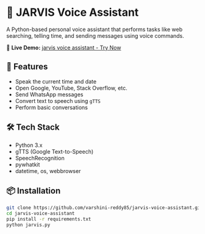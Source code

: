 # 🤖 JARVIS Voice Assistant

A Python-based personal voice assistant that performs tasks like web searching, telling time, and sending messages using voice commands.

🚀 **Live Demo:** 
[jarvis voice assistant - Try Now](https://jarvis-voice-assistant-wgvtawcgjtfdn9emb5fpwt.streamlit.app/)

## 🚀 Features
- Speak the current time and date
- Open Google, YouTube, Stack Overflow, etc.
- Send WhatsApp messages
- Convert text to speech using `gTTS`
- Perform basic conversations

## 🛠 Tech Stack
- Python 3.x
- gTTS (Google Text-to-Speech)
- SpeechRecognition
- pywhatkit
- datetime, os, webbrowser

## 📦 Installation

```bash
git clone https://github.com/varshini-reddy85/jarvis-voice-assistant.git
cd jarvis-voice-assistant
pip install -r requirements.txt
python jarvis.py


